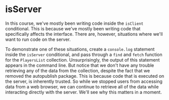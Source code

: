 # isServer

In this course, we've mostly been writing code inside the `isClient` conditional. This is because we've mostly been writing code that specifically affects the interface. There are, however, situations where we'll want to run code on the server.

To demonstrate one of these situations, create a `console.log` statement inside the `isServer` conditional, and pass through a `find` and `fetch` function for the `PlayersList` collection. Unsurprisingly, the output of this statement appears in the command line. But notice that we don't have any trouble retrieving any of the data from the collection, despite the fact that we removed the autopublish package. This is because code that is executed on the server, is inherently trusted. So while we stopped users from accessing data from a web browser, we can continue to retrieve all of the data while interacting directly with the server. We'll see why this matters in a moment.